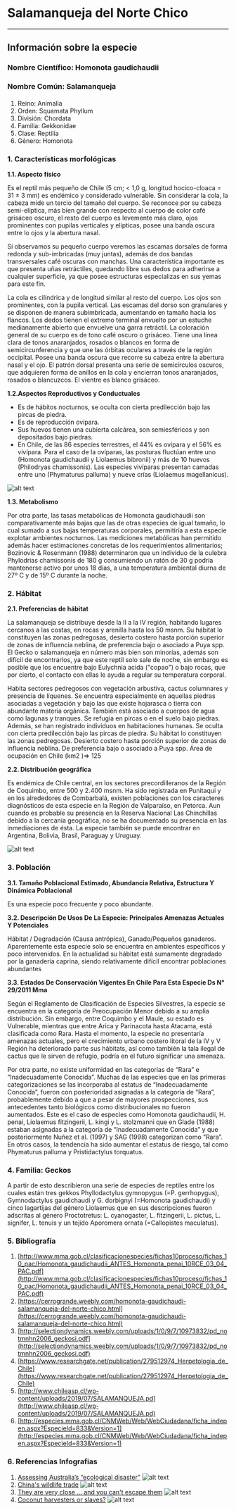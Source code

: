 # Salamanqueja del Norte Chico
---
## Información sobre la especie

### Nombre Científico: Homonota gaudichaudii 
### Nombre Común: Salamanqueja

#### 
1. Reino: Animalia 
2. Orden: Squamata Phyllum
3. División: Chordata 
4. Familia: Gekkonidae 
5. Clase: Reptilia 
6. Género: Homonota

### __1. Características morfológicas__

__1.1. Aspecto físico__

Es el reptil más pequeño de Chile (5 cm; < 1,0 g, longitud hocico-cloaca = 31 ± 3 mm) es endémico y considerado vulnerable. Sin considerar la cola, la cabeza mide un tercio del tamaño del cuerpo. Se reconoce por su cabeza semi-elíptica, más bien grande con respecto al cuerpo de color café grisáceo oscuro, el resto del cuerpo es levemente más claro, ojos prominentes con pupilas verticales y elípticas, posee una banda oscura entre lo ojos y la abertura nasal. 

Si observamos su pequeño cuerpo veremos las escamas dorsales de forma redonda y sub-imbricadas (muy juntas), además de dos bandas transversales café oscuras con manchas. Una característica importante es que presenta uñas retráctiles, quedando libre sus dedos para adherirse a cualquier superficie, ya que posee estructuras especializas en sus yemas para este fin. 

La cola es cilíndrica y de longitud similar al resto del cuerpo. Los ojos son prominentes, con la pupila vertical. Las escamas del dorso son granulares y se disponen de manera subimbricada, aumentando en tamaño hacia los flancos. Los dedos tienen el extremo terminal envuelto por un estuche medianamente abierto que envuelve una garra retráctil. La coloración general de su cuerpo es de tono café oscuro o grisáceo. Tiene una línea clara de tonos anaranjados, rosados o blancos en forma de semicircunferencia y que une las órbitas oculares a través de la región occipital. Posee una banda oscura que recorre su cabeza entre la abertura nasal y el ojo. El patrón dorsal presenta una serie de semicírculos oscuros, que adquieren forma de anillos en la cola y encierran tonos anaranjados, rosados o blancuzcos. El vientre es blanco grisáceo.


__1.2.Aspectos Reproductivos y Conductuales__

* Es de hábitos nocturnos,  se oculta con cierta predilección bajo las pircas de piedra.
* Es de reproducción ovípara. 
* Sus huevos tienen una cubierta calcárea, son semiesféricos y son depositados bajo piedras.
* En Chile, de las 86 especies terrestres, el 44% es ovípara y el 56% es vivípara. Para el caso de la ovíparas, las posturas fluctúan entre uno (Homonota gaudichaudii y Liolaemus bibronii) y más de 10 huevos (Philodryas chamissonis). Las especies vivíparas presentan camadas entre uno (Phymaturus palluma) y nueve crías (Liolaemus magellanicus). 

![alt text](https://github.com/Salamanqueja-del-Norte-Chico/infodigital-12/blob/f24e93fa886b936c5f586cc5f2c185f9e83d01c5/img/figura1.jpeg "Foto1")

__1.3. Metabolismo__

Por otra parte, las tasas metabólicas de Homonota gaudichaudii son comparativamente más bajas que las de otras especies de igual tamaño, lo cual sumado a sus bajas temperaturas corporales, permitiría a esta especie explotar ambientes nocturnos. Las mediciones metabólicas han permitido además hacer estimaciones concretas de los requerimientos alimentarios; Bozinovic & Rosenmann (1988) determinaron que un individuo de la culebra Phylodrias chamissonis de 180 g consumiendo un ratón de 30 g podría mantenerse activo por unos 18 días, a una temperatura ambiental diurna de 27º C y de 15º C durante la noche. 

### __2. Hábitat__

__2.1. Preferencias de hábitat__


La salamanqueja se distribuye desde la II a la IV región, habitando lugares cercanos a las costas, en rocas y arenilla hasta los 50 msnm. Su hábitat lo constituyen las zonas pedregosas, desierto costero hasta porción superior de zonas de influencia neblina, de preferencia bajo o asociado a Puya spp. El Gecko o salamanqueja en número más bien son minorías, además son difícil de encontrarlos, ya que este reptil solo sale de noche, sin embargo es posible que los encuentre bajo Eulychnia acida ("copao") o bajo rocas, que por cierto, el contacto con ellas le ayuda a regular su temperatura corporal.

Habita sectores pedregosos con vegetación arbustiva, cactus columnares y presencia de líquenes. Se encuentra especialmente en aquellas piedras asociadas a vegetación y bajo las que existe hojarasca o tierra con abundante materia orgánica. También está asociado a cuerpos de agua como lagunas y tranques. Se refugia en pircas o en el suelo bajo piedras. Además, se han registrado individuos en habitaciones humanas. Se oculta con cierta predilección bajo las pircas de piedra. Su hábitat lo constituyen las zonas pedregosas. Desierto costero hasta porción superior de zonas de influencia neblina. De preferencia bajo o asociado a Puya spp.
Área de ocupación en Chile (km2 )=> 125 

__2.2. Distribución geográfica__

Es endémica de Chile central, en los sectores precordilleranos de la Región de Coquimbo, entre 500 y 2.400 msnm. Ha sido registrada en Punitaqui y en los alrededores de Combarbalá, existen poblaciones con los caracteres diagnósticos de esta especie en la Región de Valparaíso, en Petorca. Aun cuando es probable su presencia en la Reserva Nacional Las Chinchillas debido a la cercanía geográfica, no se ha documentado su presencia en las inmediaciones de ésta. La especie también se puede encontrar en Argentina, Bolivia, Brasil, Paraguay y Uruguay.

![alt text](https://github.com/Salamanqueja-del-Norte-Chico/infodigital-12/blob/1eecc5a90353ac6267e53d79a9215daf502cbaa3/img/mapa.jpeg "Foto2") 

### __3. Población__

__3.1. Tamaño Poblacional Estimado, Abundancia Relativa, Estructura Y Dinámica Poblacional__

Es una especie poco frecuente y poco abundante. 

__3.2. Descripción De Usos De La Especie: Principales Amenazas Actuales Y Potenciales__

Hábitat / Degradación (Causa antrópica), Ganado/Pequeños ganaderos. Aparentemente esta especie solo se encuentra en ambientes específicos y poco intervenidos. En la actualidad su hábitat está sumamente degradado por la ganadería caprina, siendo relativamente difícil encontrar poblaciones abundantes

__3.3.  Estados De Conservación Vigentes En Chile Para Esta Especie Ds N° 29/2011 Mma__

Según el Reglamento de Clasificación de Especies Silvestres, la especie se encuentra en la categoría de Preocupación Menor debido a su amplia distribución. Sin embargo, entre Coquimbo y el Maule, su estado es Vulnerable, mientras que entre Arica y Parinacota hasta Atacama, está clasificada como Rara. 
Hasta el momento, la especie no presentaría amenazas actuales, pero el crecimiento urbano costero litoral de la IV y V Región ha deteriorado parte sus hábitats, así como también la tala ilegal de cactus que le sirven de refugio, podría en el futuro significar una amenaza.

Por otra parte, no existe uniformidad en las categorías de “Rara” e “Inadecuadamente Conocida”. Muchas de las especies que en las primeras categorizaciones se las incorporaba al estatus de “Inadecuadamente Conocida”, fueron con posterioridad asignadas a la categoría de “Rara”, probablemente debido a que a pesar de mayores prospecciones, sus antecedentes tanto biológicos como distribucionales no fueron aumentados. Este es el caso de especies como Homonota gaudichaudii, H. penai, Liolaemus fitzingerii, L. kingi y L. stolzmanni que en Glade (1988) estaban asignadas a la categoría de “Inadecuadamente Conocida” y que posteriormente Nuñez et al. (1997) y SAG (1998) categorizan como “Rara”. En otros casos, la tendencia ha sido aumentar el estatus de riesgo, tal como Phymaturus palluma y Pristidactylus torquatus.

### __4. Familia: Geckos__

A partir de esto describieron una serie de especies de reptiles entre los cuales están tres gekkos Phyllodactylus gymnopygus (=P. gerrhopygus), Gymnodactylus gaudichaudi y G. dorbignyi (=Homonota gaudichaudi) y cinco lagartijas del género Liolaemus que en sus descripciones fueron adscritas al género Proctotretus: L. cyanogaster, L. fitzingerii, L. pictus, L. signifer, L. tenuis y un tejido Aporomera ornata (=Callopistes maculatus).

### __5. Bibliografía__

1. [http://www.mma.gob.cl/clasificacionespecies/fichas10proceso/fichas_10_pac/Homonota_gaudichaudii_ANTES_Homonota_penai_10RCE_03_04_PAC.pdf](http://www.mma.gob.cl/clasificacionespecies/fichas10proceso/fichas_10_pac/Homonota_gaudichaudii_ANTES_Homonota_penai_10RCE_03_04_PAC.pdf)
2. [https://cerrogrande.weebly.com/homonota-gaudichaudi-salamanqueja-del-norte-chico.html](https://cerrogrande.weebly.com/homonota-gaudichaudi-salamanqueja-del-norte-chico.html)
3. [http://selectiondynamics.weebly.com/uploads/1/0/9/7/10973832/pd_notmnhn2006_geckosi.pdf](http://selectiondynamics.weebly.com/uploads/1/0/9/7/10973832/pd_notmnhn2006_geckosi.pdf)
4. [https://www.researchgate.net/publication/279512974_Herpetologia_de_Chile](https://www.researchgate.net/publication/279512974_Herpetologia_de_Chile)
5. [http://www.chileasp.cl/wp-content/uploads/2019/07/SALAMANQUEJA.pd](http://www.chileasp.cl/wp-content/uploads/2019/07/SALAMANQUEJA.pd)
6. [http://especies.mma.gob.cl/CNMWeb/Web/WebCiudadana/ficha_indepen.aspx?EspecieId=833&Version=1](http://especies.mma.gob.cl/CNMWeb/Web/WebCiudadana/ficha_indepen.aspx?EspecieId=833&Version=1)

### __6. Referencias Infografias__
1. [Assessing Australia’s “ecological disaster”](https://graphics.reuters.com/AUSTRALIA-BUSHFIRES-WILDLIFE/0100B5672VM/index.html)
![alt text](https://github.com/Salamanqueja-del-Norte-Chico/infodigital-12/blob/c1c02b1a9b86fd8ecd25187761954be904ac7338/img/australia-bird.png "Australian Bird")
2. [China's wildlife trade](https://multimedia.scmp.com/culture/article/SCMP-printed-graphics-memory/lonelyGraphics/202003A250.html)
![alt text](https://github.com/Salamanqueja-del-Norte-Chico/infodigital-12/blob/e4ff40721d1a48b371d72685c4c9698fda24322e/img/china's%20wildlife.png "China wildlife")
3. [They are very close ... and you can't escape them](https://multimedia.scmp.com/culture/article/SCMP-printed-graphics-memory/lonelyGraphics/201709A144.html)
![alt text](https://github.com/Salamanqueja-del-Norte-Chico/infodigital-12/blob/e4ff40721d1a48b371d72685c4c9698fda24322e/img/They_are_very_close_and_you_can't_escape_them.jpg "no escape")
4. [Coconut harvesters or slaves?](https://multimedia.scmp.com/infographics/news/world/article/3094954/coconut-harvest/index.html)
![alt text](https://github.com/Salamanqueja-del-Norte-Chico/infodigital-12/blob/e4ff40721d1a48b371d72685c4c9698fda24322e/img/coconut.png "coconut")
